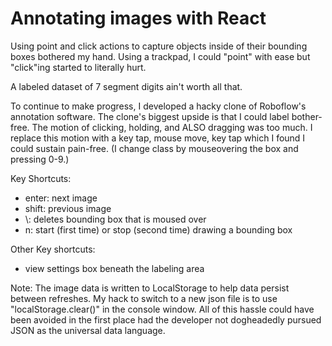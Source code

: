 # Annotating images with React

Using point and click actions to capture objects inside of their bounding boxes bothered my hand. Using a trackpad, I could "point" with ease but "click"ing started to literally hurt.

A labeled dataset of 7 segment digits ain't worth all that.

To continue to make progress, I developed a hacky clone of Roboflow's annotation software. The clone's biggest upside is that I could label bother-free. The motion of clicking, holding, and ALSO dragging was too much. I replace this motion with a key tap, mouse move, key tap which I found I could sustain pain-free. (I change class by mouseovering the box and pressing 0-9.)

Key Shortcuts:
* enter: next image
* shift: previous image
* \\: deletes bounding box that is moused over
* n: start (first time) or stop (second time) drawing a bounding box

Other Key shortcuts:
* view settings box beneath the labeling area

Note:
The image data is written to LocalStorage to help data persist between refreshes. My hack to switch to a new json file is to use "localStorage.clear()" in the console window. All of this hassle could have been avoided in the first place had the developer not dogheadedly pursued JSON as the universal data language.
